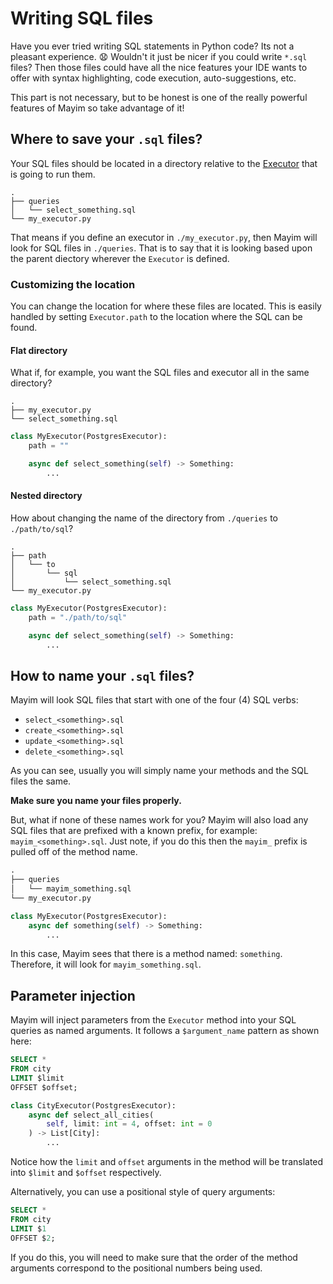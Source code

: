 # Writing SQL files

Have you ever tried writing SQL statements in Python code? Its not a pleasant experience. :anguished: Wouldn't it just be nicer if you could write `*.sql` files? Then those files could have all the nice features your IDE wants to offer with syntax highlighting, code execution, auto-suggestions, etc.

This part is not necessary, but to be honest is one of the really powerful features of Mayim so take advantage of it!

## Where to save your `.sql` files?

Your SQL files should be located in a directory relative to the [Executor](executors) that is going to run them.

```
.
├── queries
│   └── select_something.sql
└── my_executor.py
```

That means if you define an executor in `./my_executor.py`, then Mayim will look for SQL files in `./queries`. That is to say that it is looking based upon the parent diectory wherever the `Executor` is defined.

### Customizing the location

You can change the location for where these files are located. This is easily handled by setting `Executor.path` to the location where the SQL can be found.

#### Flat directory

What if, for example, you want the SQL files and executor all in the same directory?

```
.
├── my_executor.py
└── select_something.sql
```

```python
class MyExecutor(PostgresExecutor):
    path = ""

    async def select_something(self) -> Something:
        ...
```

#### Nested directory

How about changing the name of the directory from `./queries` to `./path/to/sql`?

```
.
├── path
│   └── to
│       └── sql
│           └── select_something.sql
└── my_executor.py
```

```python
class MyExecutor(PostgresExecutor):
    path = "./path/to/sql"

    async def select_something(self) -> Something:
        ...
```

## How to name your `.sql` files?

Mayim will look SQL files that start with one of the four (4) SQL verbs:

- `select_<something>.sql`
- `create_<something>.sql`
- `update_<something>.sql`
- `delete_<something>.sql`

As you can see, usually you will simply name your methods and the SQL files the same.

**Make sure you name your files properly.**

But, what if none of these names work for you? Mayim will also load any SQL files that are prefixed with a known prefix, for example: `mayim_<something>.sql`. Just note, if you do this then the `mayim_` prefix is pulled off of the method name.

```python
.
├── queries
│   └── mayim_something.sql
└── my_executor.py

```
```python
class MyExecutor(PostgresExecutor):
    async def something(self) -> Something:
        ...
```

In this case, Mayim sees that there is a method named: `something`. Therefore, it will look for `mayim_something.sql`.

## Parameter injection

Mayim will inject parameters from the `Executor` method into your SQL queries as named arguments. It follows a `$argument_name` pattern as shown here:

```sql
SELECT *
FROM city
LIMIT $limit
OFFSET $offset;
```

```python
class CityExecutor(PostgresExecutor):
    async def select_all_cities(
        self, limit: int = 4, offset: int = 0
    ) -> List[City]:
        ...
```

Notice how the `limit` and `offset` arguments in the method will be translated into `$limit` and `$offset` respectively.

Alternatively, you can use a positional style of query arguments:

```sql
SELECT *
FROM city
LIMIT $1
OFFSET $2;
```

If you do this, you will need to make sure that the order of the method arguments correspond to the positional numbers being used.

